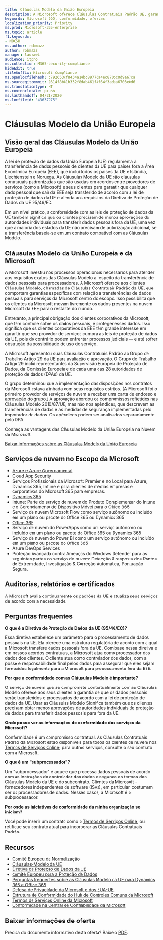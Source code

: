 ```yaml
---
title: Cláusulas Modelo da União Europeia
description: A Microsoft oferece Cláusulas Contratuais Padrão UE, garantias para transferências de dados pessoais.
keywords: Microsoft 365, conformidade, ofertas
localization_priority: Priority
ms.prod: Microsoft-365-enterprise
ms.topic: article
f1.keywords:
- NOCSH
ms.author: robmazz
author: robmazz
manager: laurawi
audience: itpro
ms.collection: M365-security-compliance
hideEdit: true
titleSuffix: Microsoft Compliance
ms.openlocfilehash: c792653cf8434a14bc89776a4ec870bc0d9a67ca
ms.sourcegitcommit: 2614f8b81b332f8dab461f4f64f3adaa6703e0d6
ms.translationtype: HT
ms.contentlocale: pt-BR
ms.lasthandoff: 04/21/2020
ms.locfileid: "43637975"
---
```

# <a name="european-union-model-clauses"></a>Cláusulas Modelo da União Europeia

## <a name="european-union-model-clauses-overview"></a>Visão geral das Cláusulas Modelo da União Europeia

A lei de proteção de dados da União Europeia (UE) regulamenta a transferência de dados pessoais de clientes da UE para países fora a Área Econômica Europeia (EEE), que inclui todos os países da UE e Islândia, Liechtenstein e Noruega. As Cláusulas Modelo da UE são cláusulas contratuais padronizadas que são usadas em acordos entre provedores de serviços (como a Microsoft) e seus clientes para garantir que qualquer dado pessoal que sair da EEE seja transferido de acordo com a lei de proteção de dados da UE e atenda aos requisitos da Diretiva de Proteção de Dados da UE 95/46/EC.

Em um nível prático, a conformidade com as leis de proteção de dados da UE também significa que os clientes precisam de menos aprovações de autoridades individuais para transferir dados pessoais fora da UE, uma vez que a maioria dos estados da UE não precisam de autorização adicional, se a transferência baseia-se em um contrato compatível com as Cláusulas Modelo.

## <a name="microsoft-and-european-union-model-clauses"></a>Cláusulas Modelo da União Europeia e da Microsoft

A Microsoft investiu nos processos operacionais necessários para atender aos requisitos exatos das Cláusulas Modelo a respeito da transferência de dados pessoais para processadores. A Microsoft oferece aos clientes Cláusulas Modelo, chamadas de Cláusulas Contratuais Padrão da UE, que comportam garantias específicas com relação a transferências de dados pessoais para serviços da Microsoft dentro do escopo. Isso possibilita que os clientes da Microsoft movam livremente os dados presentes na nuvem Microsoft da EEE para o restante do mundo.

Entretanto, a principal obrigação dos clientes corporativos da Microsoft, que têm controle sobre os dados pessoais, é proteger esses dados. Isso significa que os clientes corporativos da EEE têm grande interesse em garantir que seu provedor de serviços cumpra as leis de proteção de dados da UE, pois do contrário podem enfrentar processos judiciais — e até sofrer obstrução da possibilidade de uso do serviço.

A Microsoft apresentou suas Cláusulas Contratuais Padrão ao Grupo de Trabalho Artigo 29 da UE para avaliação e aprovação. O Grupo de Trabalho Artigo 29 inclui representantes da Supervisão Europeia de Proteção de Dados, da Comissão Europeia e de cada uma das 28 autoridades de proteção de dados (DPAs) da UE.

O grupo determinou que a implementação das disposições nos contratos da Microsoft estava alinhada com seus requisitos estritos. (A Microsoft foi o primeiro provedor de serviços de nuvem a receber uma carta de endosso e aprovação do grupo.) A aprovação abordou os compromissos refletidos nas Cláusulas Modelo 2010/87/UE, mas não nos apêndices, que descrevem as transferências de dados e as medidas de segurança implementadas pelo importador de dados. Os apêndices podem ser analisados separadamente pelo DPA.

Conheça as vantagens das Cláusulas Modelo da União Europeia na Nuvem da Microsoft

[Baixar informações sobre as Cláusulas Modelo da União Europeia](https://aka.ms/eu-model-backgrounder)

## <a name="microsoft-in-scope-cloud-services"></a>Serviços de nuvem no Escopo da Microsoft 

- [Azure e Azure Governamental](https://aka.ms/AzureCompliance)
- Cloud App Security
- Serviços Profissionais da Microsoft: Premier e no Local para Azure, Dynamics 365, Intune e para clientes de médias empresas e corporativos do Microsoft 365 para empresas.
- [Dynamics 365](https://aka.ms/d365-compliance-list)
- Intune: Parte do serviço de nuvem do Produto Complementar do Intune e o Gerenciamento de Dispositivo Móvel para o Office 365
- Serviço de nuvem Microsoft Flow como serviço autônomo ou incluído em um plano ou pacote do Office 365 ou Dynamics 365
- [Office 365](https://go.microsoft.com/fwlink/p/?LinkID=2077751)
- Serviço de nuvem do PowerApps como um serviço autônomo ou incluído em um plano ou pacote do Office 365 ou Dynamics 365
- Serviço de nuvem do Power BI como um serviço autônomo ou incluído em um plano ou pacote do Office 365
- Azure DevOps Services
- Proteção Avançada contra Ameaças do Windows Defender para as seguintes partes do serviço de nuvem: Detecção & resposta dos Pontos de Extremidade, Investigação & Correção Automática, Pontuação Segura.

## <a name="audits-reports-and-certificates"></a>Auditorias, relatórios e certificados

A Microsoft avalia continuamente os padrões da UE e atualiza seus serviços de acordo com a necessidade.

## <a name="frequently-asked-questions"></a>Perguntas frequentes

**O que é a Diretiva de Proteção de Dados da UE (95/46/EC)?**

Essa diretiva estabelece um parâmetro para o processamento de dados pessoais na UE. Ela oferece uma estrutura regulatória de acordo com a qual a Microsoft transfere dados pessoais fora da UE. Com base nessa diretiva e em nossos acordos contratuais, a Microsoft atua como processador dos dados dos clientes. O cliente atua como controlador dos dados, com a posse e responsabilidade final pelos dados para assegurar que eles sejam fornecidos legalmente para a Microsoft para processamento fora da EEE.

**Por que a conformidade com as Cláusulas Modelo é importante?**

O serviço de nuvem que se compromete contratualmente com as Cláusulas Modelo oferece aos seus clientes a garantia de que os dados pessoais serão transferidos e processados de acordo com a lei de proteção de dados da UE. Usar as Cláusulas Modelo Significa também que os clientes precisam obter menos aprovações de autoridades individuais de proteção de dados para transferir dados pessoais para fora da UE.

**Onde posso ver as informações de conformidade dos serviços da Microsoft?**

Conformidade é um compromisso contratual. As Cláusulas Contratuais Padrão da Microsoft estão disponíveis para todos os clientes de nuvem nos [Termos de Serviços Online](https://aka.ms/Online-Services-Terms); para outros serviços, consulte o seu contrato com a Microsoft.

**O que é um "subprocessador"?**

Um "subprocessador" é aquele que processa dados pessoais de acordo com as instruções do controlador dos dados e segundo os termos das Cláusulas Modelo da UE e do subcontrato. Clientes da Microsoft - fornecedores independentes de software (ISvs), em particular, costumam ser os processadores de dados. Nesses casos, a Microsoft é o subprocessador.

**Por onde as iniciativas de conformidade da minha organização se iniciam?**

Você pode inserir um contrato como o [Termos de Serviços Online](https://aka.ms/Online-Services-Terms), ou retifique seu contrato atual para incorporar as Cláusulas Contratuais Padrão.

## <a name="resources"></a>Recursos

- [Comité Europeu de Normalização](https://eur-lex.europa.eu/)
- [Cláusulas-Modelo da UE](https://aka.ms/EU-model_clauses)
- [Diretiva de Proteção de Dados da UE](https://aka.ms/EU-DPD)
- [comité Europeu para a Proteção de Dados](https://edpb.europa.eu/)
- [Perguntas frequentes sobre as Cláusulas Modelo da UE para Dynamics 365 e Office 365](https://products.office.com/business/office-365-trust-center-eu-model-clauses-faq)
- [Defesa de Privacidade da Microsoft e dos EUA-UE.](https://go.microsoft.com/fwlink/p/?linkid=2099701)
- [Estrutura de Conformidade do Hub de Controles Comuns da Microsoft](https://www.microsoft.com/trustcenter/common-controls-hub)
- [Termos de Serviços Online da Microsoft](https://aka.ms/Online-Services-Terms)
- [Conformidade na Central de Confiabilidade da Microsoft](https://www.microsoft.com/trust-center/compliance/compliance-overview)

## <a name="download-the-offering-backgrounder"></a>Baixar informações de oferta

Precisa do documento informativo desta oferta? Baixe o [PDF](https://download.microsoft.com/download/E/5/F/E5FA8D11-07A4-4496-82B3-0BCFABAA2FB7/EU_Model_Clauses_Compliance_Backgrounder.pdf).
